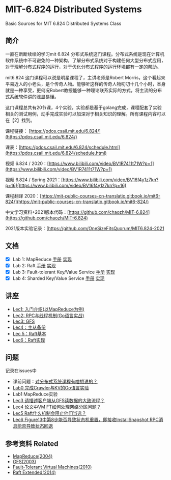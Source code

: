 # MIT-6.824 Distributed Systems
Basic Sources for MIT 6.824 Distributed Systems Class

## 简介

一直在断断续续的学习mit 6.824 分布式系统这门课程。分布式系统是现在计算机软件系统中不可避免的一种架构，了解分布式系统对于构建任何大型分布式应用，对于理解分布式程序的运行，对于优化分布式程序的运行环境都有一定的帮助。

mit6.824 这门课程可以说是明星课程了，主讲老师是Robert Morris，这个看起来平易近人的小老头，是个传奇人物。能够听这样的传奇人物叨叨十几个小时，本身就是一种享受，更何况Robert教授能够一种理论联系实际的方式，将主流的分布式系统软件讲的浅显易懂。

这门课程总共有20节课，4个实验，实验都是基于golang完成，课程配套了实验相关的测试用例，动手完成实验可以加深对于相关知识的理解。所有课程内容可以在【2】找到。

课程链接： [https://pdos.csail.mit.edu/6.824/](https://pdos.csail.mit.edu/6.824/)

课表：[https://pdos.csail.mit.edu/6.824/schedule.html](https://pdos.csail.mit.edu/6.824/schedule.html)

视频 6.824 / 2020：[https://www.bilibili.com/video/BV1R7411t71W?p=1](https://www.bilibili.com/video/BV1R7411t71W?p=1)

视频 6.824 / Spring 2021：[https://www.bilibili.com/video/BV16f4y1z7kn?p=16](https://www.bilibili.com/video/BV16f4y1z7kn?p=16)

课程翻译 2020：[https://mit-public-courses-cn-translatio.gitbook.io/mit6-824/](https://mit-public-courses-cn-translatio.gitbook.io/mit6-824/)

中文学习资料+2021版本代码：[https://github.com/chaozh/MIT-6.824](https://github.com/chaozh/MIT-6.824)

2021版本实验记录：[https://github.com/OneSizeFitsQuorum/MIT6.824-2021

## 文档

- [x] Lab 1: MapReduce [手册](./docs/lab1-手册.md) [实现](./docs/lab1-实现.md)
- [x] Lab 2: Raft [手册](./docs/lab2-手册.md) [实现](./docs/lab2-实现.md)
- [x] Lab 3: Fault-tolerant Key/Value Service [手册](./docs/lab3-手册.md) [实现](./docs/lab3-实现.md)
- [x] Lab 4: Sharded Key/Value Service [手册](./docs/lab4-手册.md) [实现](./docs/lab4-实现.md)

## 讲座

- [Lec1: 入门介绍(以MapReduce为例)](https://github.com/chaozh/MIT-6.824/issues/2)
- [Lec2: RPC与线程机制(Go语言实战)](https://github.com/chaozh/MIT-6.824/issues/3)
- [Lec3: GFS](https://github.com/chaozh/MIT-6.824/issues/6)
- [Lec4：主从备份](https://github.com/chaozh/MIT-6.824/issues/7)
- [Lec 5：Raft基本](https://github.com/chaozh/MIT-6.824/issues/9)
- [Lec6：Raft实现](https://github.com/chaozh/MIT-6.824/issues/10)

## 问题

记录在issues中

- 课前问题：[对分布式系统课程有啥想说的？](https://github.com/chaozh/MIT-6.824/issues/1)
- [Lab0 完成Crawler与KV的Go语言实验](https://github.com/chaozh/MIT-6.824/issues/4)
- Lab1 MapReduce实验
- [Lec3 请描述客户端从GFS读数据的大致流程？](https://github.com/chaozh/MIT-6.824/issues/6)
- [Lec4 论文中VM FT如何处理网络分区问题？](https://github.com/chaozh/MIT-6.824/issues/7)
- [Lec5 Raft什么机制会阻止他们当选？](https://github.com/chaozh/MIT-6.824/issues/9)
- [Lec6 Figure13中第8步能否导致状态机重置，即接收InstallSnapshot RPC消息能否导致状态回退](https://github.com/chaozh/MIT-6.824/issues/10)

## 参考资料 Related

- [MapReduce(2004)](https://pdos.csail.mit.edu/6.824/papers/mapreduce.pdf)
- [GFS(2003)](https://static.googleusercontent.com/media/research.google.com/zh-CN//archive/gfs-sosp2003.pdf)
- [Fault-Tolerant Virtual Machines(2010)](https://pdos.csail.mit.edu/6.824/papers/vm-ft.pdf)
- [Raft Extended(2014)](https://pdos.csail.mit.edu/6.824/papers/raft-extended.pdf)
